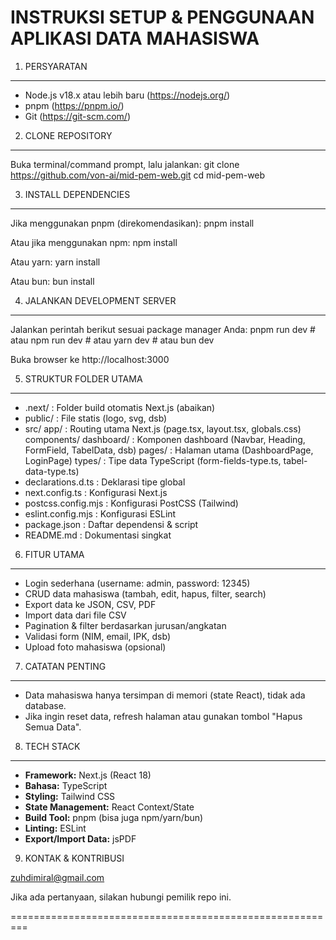 
INSTRUKSI SETUP & PENGGUNAAN APLIKASI DATA MAHASISWA
=======

1. PERSYARATAN

---

- Node.js v18.x atau lebih baru (https://nodejs.org/)
- pnpm (https://pnpm.io/)
- Git (https://git-scm.com/)

2. CLONE REPOSITORY

---

Buka terminal/command prompt, lalu jalankan:
git clone https://github.com/von-ai/mid-pem-web.git
cd mid-pem-web

3. INSTALL DEPENDENCIES

---

Jika menggunakan pnpm (direkomendasikan):
pnpm install

Atau jika menggunakan npm:
npm install

Atau yarn:
yarn install

Atau bun:
bun install

4. JALANKAN DEVELOPMENT SERVER

---

Jalankan perintah berikut sesuai package manager Anda:
pnpm run dev # atau
npm run dev # atau
yarn dev # atau
bun dev

Buka browser ke http://localhost:3000

5. STRUKTUR FOLDER UTAMA

---

- .next/ : Folder build otomatis Next.js (abaikan)
- public/ : File statis (logo, svg, dsb)
- src/
  app/ : Routing utama Next.js (page.tsx, layout.tsx, globals.css)
  components/
  dashboard/ : Komponen dashboard (Navbar, Heading, FormField, TabelData, dsb)
  pages/ : Halaman utama (DashboardPage, LoginPage)
  types/ : Tipe data TypeScript (form-fields-type.ts, tabel-data-type.ts)
- declarations.d.ts : Deklarasi tipe global
- next.config.ts : Konfigurasi Next.js
- postcss.config.mjs : Konfigurasi PostCSS (Tailwind)
- eslint.config.mjs : Konfigurasi ESLint
- package.json : Daftar dependensi & script
- README.md : Dokumentasi singkat

6. FITUR UTAMA

---

- Login sederhana (username: admin, password: 12345)
- CRUD data mahasiswa (tambah, edit, hapus, filter, search)
- Export data ke JSON, CSV, PDF
- Import data dari file CSV
- Pagination & filter berdasarkan jurusan/angkatan
- Validasi form (NIM, email, IPK, dsb)
- Upload foto mahasiswa (opsional)

7. CATATAN PENTING

---

- Data mahasiswa hanya tersimpan di memori (state React), tidak ada database.
- Jika ingin reset data, refresh halaman atau gunakan tombol "Hapus Semua Data".

8. TECH STACK

---

- **Framework:** Next.js (React 18)
- **Bahasa:** TypeScript
- **Styling:** Tailwind CSS
- **State Management:** React Context/State
- **Build Tool:** pnpm (bisa juga npm/yarn/bun)
- **Linting:** ESLint
- **Export/Import Data:** jsPDF

9. KONTAK & KONTRIBUSI

zuhdimiral@gmail.com

Jika ada pertanyaan, silakan hubungi pemilik repo ini.

=========================================================
